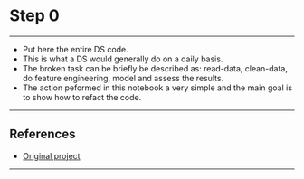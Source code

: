 # Step 0
***

- Put here the entire DS code.
- This is what a DS would generally do on a daily basis.
- The broken task can be briefly be described as: read-data, clean-data, do feature engineering, model and assess the results.
- The action peformed in this notebook a very simple and the main goal is to show how to refact the code.
***

## References
- [Original project](https://github.com/xLaszlo/CQ4DS-notebook-sklearn-refactoring-exercise/tree/master)
***